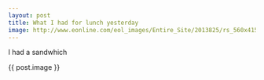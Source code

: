 ```yaml
---
layout: post
title: What I had for lunch yesterday
image: http://www.eonline.com/eol_images/Entire_Site/2013825/rs_560x415-130925143046-1024.Sandwich.jl.092513_copy.jpg
---
```


I had a sandwhich

{{ post.image }}

